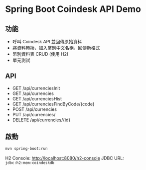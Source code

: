 # Spring Boot Coindesk API Demo

## 功能
- 呼叫 Coindesk API 並回傳原始資料
- 將資料轉換，加入幣別中文名稱，回傳新格式
- 幣別資料表 CRUD (使用 H2)
- 單元測試

## API
- GET /api/currenciesInit
- GET /api/currencies
- GET /api/currenciesHist
- GET /api/currenciesFindByCode/{code}
- POST /api/currencies
- PUT /api/currencies/
- DELETE /api/currencies/{id}


## 啟動
```bash
mvn spring-boot:run
```
H2 Console: [http://localhost:8080/h2-console](http://localhost:8080/h2-console)
JDBC URL: `jdbc:h2:mem:coindeskdb`

